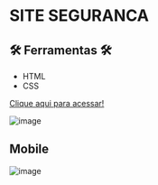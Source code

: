 # SITE SEGURANCA

## 🛠️ Ferramentas 🛠️
- HTML
- CSS 



[Clique aqui para acessar!](https://andrewchucrute.github.io/SITE-SEGURANCA/)

![image](https://user-images.githubusercontent.com/103382295/185676884-d6ea99ea-040d-4d74-8318-a902fb56d6cc.png)


## Mobile


![image](https://user-images.githubusercontent.com/103382295/185676982-5430263f-0af3-45fc-815d-2f0230f1a9f6.png)


